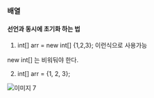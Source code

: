 
### 배열

#### 선언과 동시에 초기화 하는 법

1. int[] arr = new int[] {1,2,3}; 이런식으로 사용가능

new int[] 는 비워둬야 한다.

2. int[] arr = {1, 2, 3};

![이미지 7](https://user-images.githubusercontent.com/49984996/75620232-aef3f880-5bc9-11ea-979e-8ed36409d29a.jpg)

